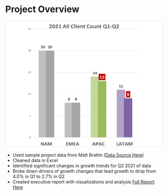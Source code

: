 # Project Overview 
<img src="https://github.com/KarlNagy/excel/raw/main/charts/2021-all-client-volume_Q1-Q2.png?raw=true" width="500" height="400" />

* Used sample project data from Matt Brattin ([Data Source Here](https://github.com/mattbrattin/Excel-for-Analytics))
* Cleaned data in Excel
* Identified significant changes in growth trends for Q2 2021 of data
* Broke down drivers of growth changes that lead growth to drop from 4.0% in Q1 to 2.7% in Q2
* Created executive report with visualizations and analysis [Full Report Here](https://github.com/KarlNagy/excel/blob/main/report.pdf)
